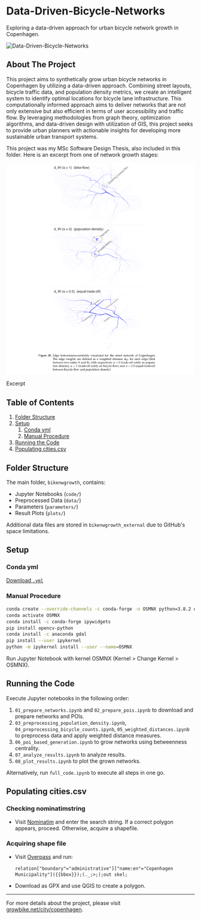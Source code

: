 # Data-Driven-Bicycle-Networks
Exploring a data-driven approach for urban bicycle network growth in Copenhagen.

![Data-Driven-Bicycle-Networks](readmevideo.gif)

## About The Project
This project aims to synthetically grow urban bicycle networks in Copenhagen by utilizing a data-driven approach. Combining street layouts, bicycle traffic data, and population density metrics, we create an intelligent system to identify optimal locations for bicycle lane infrastructure. This computationally informed approach aims to deliver networks that are not only extensive but also efficient in terms of user accessibility and traffic flow. By leveraging methodologies from graph theory, optimization algorithms, and data-driven design with utilization of GIS, this project seeks to provide urban planners with actionable insights for developing more sustainable urban transport systems.

This project was my MSc Software Design Thesis, also included in this folder. Here is an excerpt from one of network growth stages:

![weighted betweenness centrality](https://github.com/kristofgas/Portfolio/blob/master/Python/data-driven-bicycle-networks/excerpt.png)


Excerpt

## Table of Contents
1. [Folder Structure](#folder-structure)
2. [Setup](#setup)
    1. [Conda yml](#conda-yml)
    2. [Manual Procedure](#manual-procedure)
3. [Running the Code](#running-the-code)
4. [Populating cities.csv](#populating-citiescsv)

## Folder Structure
The main folder, `bikenwgrowth`, contains:
- Jupyter Notebooks (`code/`)
- Preprocessed Data (`data/`)
- Parameters (`parameters/`)
- Result Plots (`plots/`)

Additional data files are stored in `bikenwgrowth_external` due to GitHub's space limitations.

## Setup

### Conda yml
[Download `.yml`](env.yml)

### Manual Procedure
```bash
conda create --override-channels -c conda-forge -n OSMNX python=3.8.2 osmnx=0.16.2 python-igraph watermark haversine rasterio tqdm geojson
conda activate OSMNX
conda install -c conda-forge ipywidgets
pip install opencv-python
conda install -c anaconda gdal
pip install --user ipykernel
python -m ipykernel install --user --name=OSMNX
```

Run Jupyter Notebook with kernel OSMNX (Kernel > Change Kernel > OSMNX).

## Running the Code
Execute Jupyter notebooks in the following order:
1. `01_prepare_networks.ipynb` and `02_prepare_pois.ipynb` to download and prepare networks and POIs.
2. `03_preprocessing_population_density.ipynb`, `04_preprocessing_bicycle_counts.ipynb`, `05_weighted_distances.ipynb` to preprocess data and apply weighted distance measures.
3. `06_poi_based_generation.ipynb` to grow networks using betweenness centrality.
4. `07_analyze_results.ipynb` to analyze results.
5. `08_plot_results.ipynb` to plot the grown networks.

Alternatively, run `full_code.ipynb` to execute all steps in one go.

## Populating cities.csv
### Checking nominatimstring  
* Visit [Nominatim](https://nominatim.openstreetmap.org/search.php?q=paris%2C+france&polygon_geojson=1&viewbox=) and enter the search string. If a correct polygon appears, proceed. Otherwise, acquire a shapefile.

### Acquiring shape file  
* Visit [Overpass](https://overpass-turbo.eu) and run:
    ```
    relation["boundary"="administrative"]["name:en"="Copenhagen Municipality"]({{bbox}});(._;>;);out skel;
    ```
* Download as GPX and use QGIS to create a polygon.



---

For more details about the project, please visit [growbike.net/city/copenhagen](https://growbike.net/city/copenhagen).
